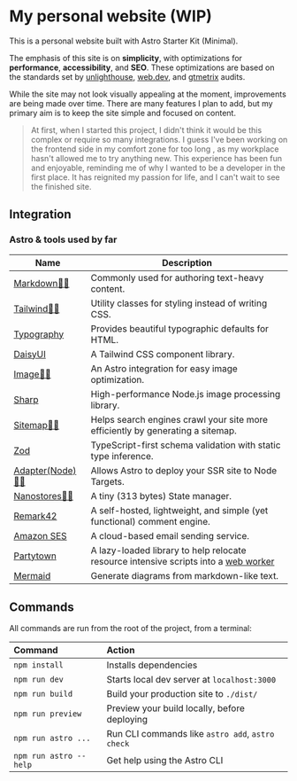 # My personal website (WIP)

This is a personal website built with Astro Starter Kit (Minimal).

The emphasis of this site is on **simplicity**, with optimizations for
**performance**, **accessibility**, and **SEO**. These optimizations are based
on the standards set by
[unlighthouse](https://github.com/harlan-zw/unlighthouse),
[web.dev](https://web.dev/measure/), and [gtmetrix](https://gtmetrix.com/)
audits.

While the site may not look visually appealing at the moment, improvements are
being made over time. There are many features I plan to add, but my primary aim
is to keep the site simple and focused on content.

> At first, when I started this project, I didn't think it would be this complex
> or require so many integrations. I guess I've been working on the frontend
> side in my comfort zone for too long , as my workplace hasn't allowed me to
> try anything new. This experience has been fun and enjoyable, reminding me of
> why I wanted to be a developer in the first place. It has reignited my passion
> for life, and I can't wait to see the finished site.

## Integration

### Astro & tools used by far

| Name                                                                           | Description                                                                                                                                             |
| ------------------------------------------------------------------------------ | ------------------------------------------------------------------------------------------------------------------------------------------------------- |
| [Markdown🧑‍🚀](https://docs.astro.build/en/guides/markdown-content/)             | Commonly used for authoring text-heavy content.                                                                                                         |
| [Tailwind👨‍🚀](https://docs.astro.build/en/guides/integrations-guide/tailwind/)  | Utility classes for styling instead of writing CSS.                                                                                                     |
| [Typography](https://github.com/tailwindlabs/tailwindcss-typography)           | Provides beautiful typographic defaults for HTML.                                                                                                       |
| [DaisyUI](https://github.com/saadeghi/daisyui)                                 | A Tailwind CSS component library.                                                                                                                       |
| [Image👨‍🚀](https://docs.astro.build/en/guides/integrations-guide/image/)        | An Astro integration for easy image optimization.                                                                                                       |
| [Sharp](https://github.com/lovell/sharp)                                       | High-performance Node.js image processing library.                                                                                                      |
| [Sitemap👨‍🚀](https://docs.astro.build/en/guides/integrations-guide/sitemap/)    | Helps search engines crawl your site more efficiently by generating a sitemap.                                                                          |
| [Zod](https://github.com/colinhacks/zod)                                       | TypeScript-first schema validation with static type inference.                                                                                          |
| [Adapter(Node)👨‍🚀](https://docs.astro.build/en/guides/integrations-guide/node/) | Allows Astro to deploy your SSR site to Node Targets.                                                                                                   |
| [Nanostores👨‍🚀](https://docs.astro.build/en/core-concepts/sharing-state/)       | A tiny (313 bytes) State manager.                                                                                                                       |
| [Remark42](https://github.com/umputun/remark42)                                | A self-hosted, lightweight, and simple (yet functional) comment engine.                                                                                 |
| [Amazon SES](https://aws.amazon.com/ses/)                                      | A cloud-based email sending service.                                                                                                                    |
| [Partytown](https://partytown.builder.io/)                                     | A lazy-loaded library to help relocate resource intensive scripts into a [web worker](https://developer.mozilla.org/en-US/docs/Web/API/Web_Workers_API) |
| [Mermaid](https://github.com/mermaid-js/mermaid)                               | Generate diagrams from markdown-like text.                                                                                                              |

## Commands

All commands are run from the root of the project, from a terminal:

| Command                | Action                                           |
| :--------------------- | :----------------------------------------------- |
| `npm install`          | Installs dependencies                            |
| `npm run dev`          | Starts local dev server at `localhost:3000`      |
| `npm run build`        | Build your production site to `./dist/`          |
| `npm run preview`      | Preview your build locally, before deploying     |
| `npm run astro ...`    | Run CLI commands like `astro add`, `astro check` |
| `npm run astro --help` | Get help using the Astro CLI                     |
